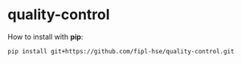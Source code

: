 # quality-control

How to install with **pip**:
```commandline
pip install git+https://github.com/fipl-hse/quality-control.git
```